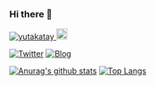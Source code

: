 ### Hi there 👋

<p align="left"> 
  <a href="https://github.com/yutakatay/yutakatay/">
    <img src="https://komarev.com/ghpvc/?username=yutakatay" alt="yutakatay" />
  </a>
  <a href="http://twitter.com/yutakatay">
    <img height="20" src="https://img.shields.io/twitter/follow/yutakatay?label=Twitter&logo=twitter&style=flat" />
  </a>
</p>

[![Twitter](https://img.shields.io/twitter/follow/chizu_potato?color=%231DA1F2&style=for-the-badge)](https://twitter.com/chizu_potato)
[![Blog](https://img.shields.io/badge/Blog-chizuchizu-fd9827?style=for-the-badge)](https://chizuchizu.com)

[![Anurag's github stats](https://github-readme-stats.vercel.app/api?username=chizuchizu)](https://github.com/anuraghazra/github-readme-stats)
[![Top Langs](https://github-readme-stats.vercel.app/api/top-langs/?username=chizuchizu&hide=jupyter%20notebook)](https://github.com/anuraghazra/github-readme-stats)



<!--
**Chizuchizu/chizuchizu** is a ✨ _special_ ✨ repository because its `README.md` (this file) appears on your GitHub profile.

Here are some ideas to get you started:

- 🔭 I’m currently working on ...
- 🌱 I’m currently learning ...
- 👯 I’m looking to collaborate on ...
- 🤔 I’m looking for help with ...
- 💬 Ask me about ...
- 📫 How to reach me: ...
- 😄 Pronouns: ...
- ⚡ Fun fact: ...
-->
